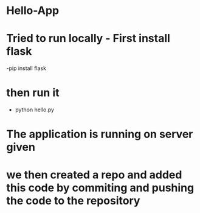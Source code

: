 # Hello-App
# Tried to run locally - First install flask
-pip install flask 
# then run it 
- python hello.py 
# The application is running on server given
# we then created a repo and added this code by commiting and pushing the code to the repository

